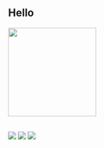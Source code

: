 ## Hello
 <div>
  <a href="https://github.com/wlbruno">
  <img height="180em" src="https://github-readme-stats.vercel.app/api?username=wlbruno&show_icons=true&theme=dark&include_all_commits=true&count_private=true"/>
</div>
  
<br>
  <div> 
 
  <a href="https://instagram.com/willian.bru" target="_blank"><img src="https://img.shields.io/badge/-Instagram-%23E4405F?style=for-the-badge&logo=instagram&logoColor=white" target="_blank"></a>
  <a href = "mailto:wlbn2121@gmail.com"><img src="https://img.shields.io/badge/-Gmail-%23333?style=for-the-badge&logo=gmail&logoColor=white" target="_blank"></a>
  <a href="https://www.linkedin.com/in/willian-bruno-468180145/" target="_blank"><img src="https://img.shields.io/badge/-LinkedIn-%230077B5?style=for-the-badge&logo=linkedin&logoColor=white" target="_blank"></a> 
    </div>
 
